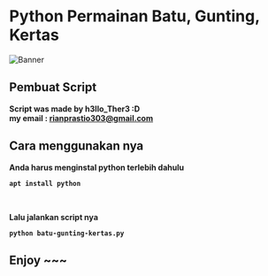 # Python Permainan Batu, Gunting, Kertas
![Banner](https://miro.medium.com/max/4264/1*FAIuem8M9trReHQRAORDng.png)

## Pembuat Script
<b>Script was made by h3llo_Ther3 :D</b><br>
<b>my email : rianprastio303@gmail.com<b>
<br>

## Cara menggunakan nya
  <p><b>Anda harus menginstal python terlebih dahulu</b></p>
    
    apt install python
  <br>
  <p><b>Lalu jalankan script nya</b></p>
  
    python batu-gunting-kertas.py
    
  ## Enjoy ~~~